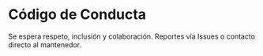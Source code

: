 # Código de Conducta
Se espera respeto, inclusión y colaboración. Reportes vía Issues o contacto directo al mantenedor.
